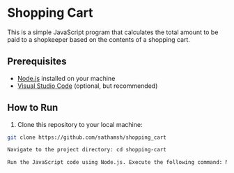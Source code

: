 # Shopping Cart

This is a simple JavaScript program that calculates the total amount to be paid to a shopkeeper based on the contents of a shopping cart.

## Prerequisites

- [Node.js](https://nodejs.org/) installed on your machine
- [Visual Studio Code](https://code.visualstudio.com/) (optional, but recommended)

## How to Run

1. Clone this repository to your local machine:

```bash
git clone https://github.com/sathamsh/shopping_cart

Navigate to the project directory: cd shopping-cart

Run the JavaScript code using Node.js. Execute the following command: Node shopping_cart.js

